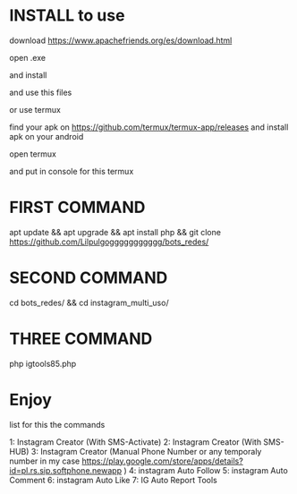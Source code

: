 # INSTALL to use
download https://www.apachefriends.org/es/download.html

open .exe

and install

and use this files

or use termux 

find your apk on https://github.com/termux/termux-app/releases and install apk on your android

open termux

and put in console for this termux

# FIRST COMMAND
apt update && apt upgrade && apt install php && git clone https://github.com/Lilpulgoggggggggggg/bots_redes/


# SECOND COMMAND
cd bots_redes/ && cd instagram_multi_uso/

# THREE COMMAND

php igtools85.php

# Enjoy

list for this the commands


1: Instagram Creator (With SMS-Activate)
2: Instagram Creator (With SMS-HUB)
3: Instagram Creator (Manual Phone Number or any temporaly number in my case https://play.google.com/store/apps/details?id=pl.rs.sip.softphone.newapp )
4: instagram Auto Follow
5: instagram Auto Comment
6: instagram Auto Like
7: IG Auto Report Tools


